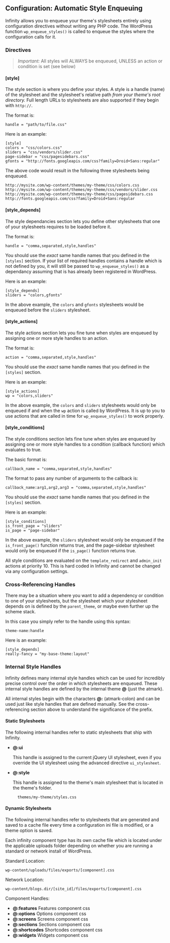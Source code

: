 ## Configuration: Automatic Style Enqueuing

Infinity allows you to enqueue your theme's stylesheets entirely using configuration
directives without writing any PHP code. The WordPress function `wp_enqueue_styles()`
is called to enqueue the styles where the configuration calls for it.

<ul class="infinity-docs-menu"></ul>

### Directives

> *Important:* All styles will ALWAYS be enqueued, UNLESS an action or condition is set (see below)

#### [style]

The style section is where you define your styles. A style is a handle (name) of the stylesheet
and the stylesheet's relative path *from your theme's root directory.* Full length URLs to
stylesheets are also supported if they begin with `http://`.

The format is:

	handle = "path/to/file.css"

Here is an example:

	[style]
	colors = "css/colors.css"
	sliders = "css/vendors/slider.css"
	page-sidebar = "css/pagesidebars.css"
	gfonts = "http://fonts.googleapis.com/css?family=Droid+Sans:regular"

The above code would result in the following three stylesheets being enqueued.

	http://mysite.com/wp-content/themes/my-theme/css/colors.css
	http://mysite.com/wp-content/themes/my-theme/css/vendors/slider.css
	http://mysite.com/wp-content/themes/my-theme/css/pagesidebars.css
	http://fonts.googleapis.com/css?family=Droid+Sans:regular

#### [style\_depends]

The style dependancies section lets you define other stylesheets that one of your
stylesheets requires to be loaded before it.

The format is:

	handle = "comma,separated,style,handles"

You should use the *exact* same handle names that you defined in the `[styles]` section.
If your list of required handles contains a handle which is not defined by you, it will
still be passed to `wp_enqueue_styles()` as a dependancy assuming that is has already
been registered in WordPress.

Here is an example:

	[style_depends]
	sliders = "colors,gfonts"

In the above example, the `colors` and `gfonts` stylesheets would be enqueued before
the `sliders` stylesheet.

#### [style\_actions]

The style actions section lets you fine tune when styles are enqueued by assigning one
or more style handles to an action.

The format is:

	action = "comma,separated,style,handles"

You should use the *exact* same handle names that you defined in the `[styles]` section.

Here is an example:

	[style_actions]
	wp = "colors,sliders"

In the above example, the `colors` and `sliders` stylesheets would only be enqueued if and when
the `wp` action is called by WordPress. It is up to you to use actions that are called in time
for `wp_enqueue_styles()` to work properly.

#### [style\_conditions]

The style conditions section lets fine tune when styles are enqueued by assigning one
or more style handles to a condition (callback function) which evaluates to true.

The basic format is:

	callback_name = "comma,separated,style,handles"

The format to pass any number of arguments to the callback is:

	callback_name:arg1,arg2,arg3 = "comma,separated,style,handles"

You should use the *exact* same handle names that you defined in the `[styles]` section.

Here is an example:

	[style_conditions]
	is_front_page = "sliders"
	is_page = "page-sidebar"

In the above example, the `sliders` stylesheet would only be enqueued if the `is_front_page()`
function returns true, and the page-sidebar stylesheet would only be enqueued if the `is_page()`
function returns true.

All style conditions are evaluated on the `template_redirect` and `admin_init` actions at
priority 10. This is hard coded in Infinity and cannot be changed via any configuration settings.

### Cross-Referencing Handles

There may be a situation where you want to add a dependency or condition to one of your
stylesheets, but the stylesheet which your stylesheet depends on is defined by the `parent_theme`,
or maybe even further up the scheme stack.

In this case you simply refer to the handle using this syntax:

	theme-name:handle

Here is an example:

	[style_depends]
	really-fancy = "my-base-theme:layout"

### Internal Style Handles

Infinity defines many internal style handles which can be used for incredibly precise control
over the order in which stylesheets are enqueued. These internal style handles are defined by the
internal theme **@** (just the atmark).

All internal styles begin with the characters **@:** (atmark-colon) and can be used just like
style handles that are defined manually. See the cross-referencing section above to understand
the significance of the prefix.

#### Static Stylesheets

The following internal handles refer to static stylesheets that ship with Infinity.

* __@:ui__

	This handle is assigned to the current jQuery UI stylesheet, even if you override the UI
	stylesheet using the advanced directive `ui_stylesheet`.

* __@:style__

	This handle is assigned to the theme's main stylesheet that is located in the theme's folder.

		themes/my-theme/styles.css

#### Dynamic Stylesheets

The following internal handles refer to stylesheets that are generated and saved to a cache
file every time a configuration ini file is modified, or a theme option is saved.

Each infinity component type has its own cache file which is located under the applicable
uploads folder depending on whether you are running a standard or network install of WordPress.

Standard Location:

	wp-content/uploads/files/exports/[component].css

Network Location:

	wp-content/blogs.dir/[site_id]/files/exports/[component].css

Component Handles:

* __@:features__ Features component css
* __@:options__ Options component css
* __@:screens__ Screens component css
* __@:sections__ Sections component css
* __@:shortcodes__ Shortcodes component css
* __@:widgets__ Widgets component css
